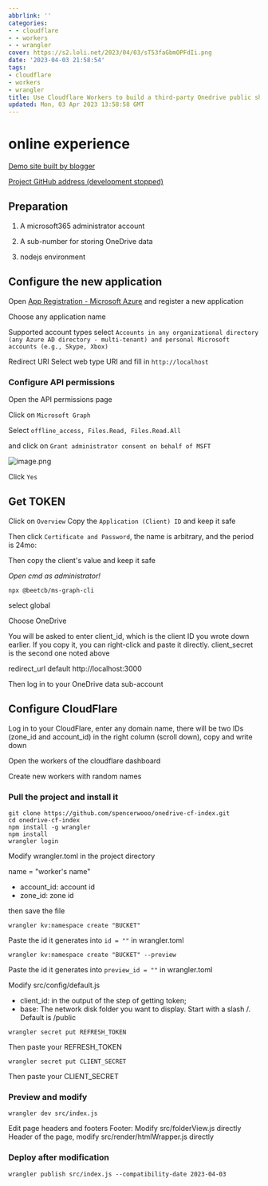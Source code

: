 ```yaml
---
abbrlink: ''
categories:
- - cloudflare
- - workers
- - wrangler
cover: https://s2.loli.net/2023/04/03/sT53faGbmOPFdIi.png
date: '2023-04-03 21:58:54'
tags:
- cloudflare
- workers
- wrangler
title: Use Cloudflare Workers to build a third-party Onedrive public sharing site Oneindex
updated: Mon, 03 Apr 2023 13:58:58 GMT
---
```

# online experience

[Demo site built by blogger](https://od.myfw.us)

[Project GitHub address (development stopped)](https://github.com/spencerwooo/onedrive-cf-index)

## Preparation

1. A microsoft365 administrator account

2. A sub-number for storing OneDrive data

3. nodejs environment

## Configure the new application

Open [App Registration - Microsoft Azure](https://portal.azure.com/#view/Microsoft_AAD_RegisteredApps/ApplicationsListBlade) and register a new application

Choose any application name

Supported account types select `Accounts in any organizational directory (any Azure AD directory - multi-tenant) and personal Microsoft accounts (e.g., Skype, Xbox)`

Redirect URI Select web type URI and fill in `http://localhost`

### Configure API permissions

Open the API permissions page

Click on `Microsoft Graph`

Select `offline_access, Files.Read, Files.Read.All`

and click on `Grant administrator consent on behalf of MSFT`

![image.png](https://s2.loli.net/2023/04/03/EoPtDbmMpfwVa1B.png)

Click `Yes`

## Get TOKEN

Click on `Overview` Copy the `Application (Client) ID` and keep it safe

Then click `Certificate and Password`, the name is arbitrary, and the period is 24mo:

Then copy the client's value and keep it safe

*Open cmd as administrator!*

```
npx @beetcb/ms-graph-cli
```

select global

Choose OneDrive

You will be asked to enter client\_id, which is the client ID you wrote down earlier. If you copy it, you can right-click and paste it directly.
client\_secret is the second one noted above

redirect\_url default http://localhost:3000

Then log in to your OneDrive data sub-account

## Configure CloudFlare

Log in to your CloudFlare, enter any domain name, there will be two IDs (zone\_id and account_id) in the right column (scroll down), copy and write down

Open the workers of the cloudflare dashboard

Create new workers with random names

### Pull the project and install it

```
git clone https://github.com/spencerwooo/onedrive-cf-index.git
cd onedrive-cf-index
npm install -g wrangler
npm install
wrangler login
```


Modify wrangler.toml in the project directory

name = "worker's name"

* account\_id: account id
* zone\_id: zone id


then save the file

```
wrangler kv:namespace create "BUCKET"
```

Paste the id it generates into `id = ""` in wrangler.toml

```
wrangler kv:namespace create "BUCKET" --preview
```

Paste the id it generates into `preview_id = ""` in wrangler.toml

Modify src/config/default.js

* client\_id: in the output of the step of getting token;
* base: The network disk folder you want to display. Start with a slash /. Default is /public

```
wrangler secret put REFRESH_TOKEN
```

Then paste your REFRESH_TOKEN

```
wrangler secret put CLIENT_SECRET
```

Then paste your CLIENT_SECRET

### Preview and modify

```
wrangler dev src/index.js
```

Edit page headers and footers
Footer: Modify src/folderView.js directly
Header of the page, modify src/render/htmlWrapper.js directly

### Deploy after modification

```
wrangler publish src/index.js --compatibility-date 2023-04-03
```
